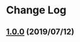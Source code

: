 # Change Log

## [1.0.0] (2019/07/12)

[1.0.0]: https://github.com/sounisi5011/package-version-git-tag/compare/v0.0.0...v1.0.0
